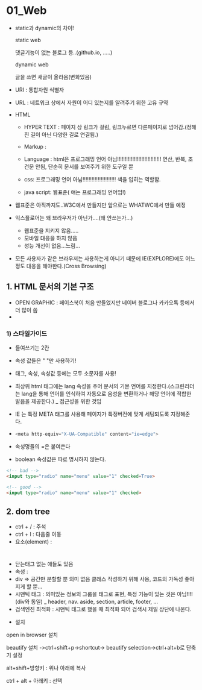 # 01_Web

- static과 dynamic의 차이!

  static web

  댓글기능이 없는 블로그 등..(github.io, .....)

  dynamic web

  글을 쓰면 새글이 올라옴(변화있음)

- URI : 통합자원 식별자
- URL : 네트워크 상에서 자원이 어디 있는지를 알려주기 위한 고유 규약

- HTML 

  - HYPER TEXT : 페이지 상 링크가 걸림, 링크누르면 다른페이지로 넘어감.(정해진 길이 아닌 다양한 길로 연결됨.)

  - Markup : 
  - Language : html은 프로그래밍 언어 아님!!!!!!!!!!!!!!!!!!!!!!!!!!!!! 연산, 반복, 조건문 안됨, 단순히 문서를 보여주기 위한 도구일 뿐
  - css: 프로그래밍 언어 아님!!!!!!!!!!!!!!!!!!!!!! 색을 입히는 역할함.
  - java script: 웹표준( 얘는 프로그래밍 언어임!) 

- 웹표준은 아직까지도..W3C에서 만들지만 앞으로는 WHATWC에서 만들 예정

- 익스플로어는 왜 브라우저가 아닌가....(왜 안쓰는가...)

  - 웹표준을 지키지 않음.....
  -  모바일 대응을 하지 않음
  - 성능 개선이 없음...느림...

- 모든 사용자가 같은 브라우저는 사용하는게 아니기 때문에 IE(EXPLORE)에도 어느정도 대응을 해야한다.(Cross Browsing)



## 1. HTML 문서의 기본 구조

- OPEN GRAPHIC : 페이스북이 처음 만들었지만 네이버 블로그나 카카오톡 등에서 더 많이 씀
- 

### 1) 스타일가이드

- 들여쓰기는 2칸

- 속성 값들은 " "만 사용하기!

- 태그, 속성, 속성값 등에는 모두 소문자를 사용!

-  최상위 html 태그에는 lang 속성을 주어 문서의 기본 언어를 지정한다.(스크린리더는 lang을 통해 언어를 인식하여 자동으로 음성을 변환하거나 해당 언어에 적합한 발음을 제공한다.) _ 접근성을 위한 것임

- IE 는 특정 META 태그를 사용해 페이지가 특정버전에 맞게 세팅되도록 지정해준다.

- ```python
  <meta http-equiv="X-UA-Compatible" content="ie=edge">
  ```

- 속성명들의 =은 붙여쓴다

- boolean 속성값은 따로 명시하지 않는다.

```html
<!-- bad -->
<input type="radio" name="menu" value="1" checked=True>

<!-- good -->
<input type="radio" name="menu" value="1" checked>
```



## 2. dom tree

- ctrl + / : 주석
- ctrl + l : 다음줄 이동
- 요소(element) : <h1> </h1>
- 닫는태그 없는 애들도 있음
- 속성 : 
- div => 공간만 분할할 뿐 의미 없음 클래스 작성하기 위해 사용, 코드의 가독성 좋아지게 할 뿐...
- 시맨틱 태그 : 의미있는 정보의 그룹을 태그로 표현, 특정 기능이 있는 것은 아님!!!!(div와 동일) _ header, nav. aside, section, article, footer, ...
- 검색엔진 최적화 : 시맨틱 태그로 했을 때 최적화 되어 검색시 제일 상단에 나온다.



* 설치

open in browser 설치

beautify 설치 ->ctrl+shift+p->shortcut-> beautify selection->ctrl+alt+b로 단축기 설정



alt+shift+방향키 : 위나 아래에 복사

ctrl + alt + 아래키 : 선택



